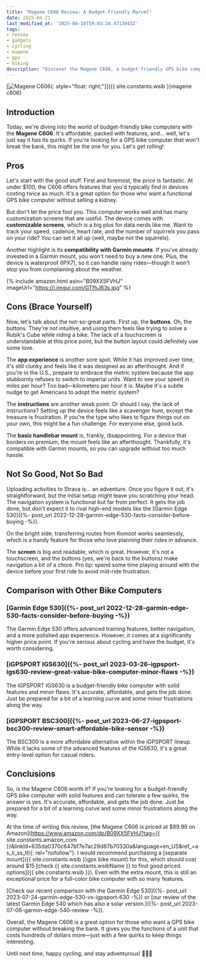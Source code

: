 ```yaml
---
title: "Magene C606 Review: A Budget-Friendly Marvel"
date: 2025-04-21
last_modified_at: '2025-08-18T19:03:34.4713943Z'
tags:
- review
- gadgets
- cycling
- magene
- gps
- biking
description: "Discover the Magene C606, a budget-friendly GPS bike computer with impressive features. Read our in-depth review now."
---
```


[![Magene C606](https://i.imgur.com/GTfhJ63m.jpg){: style="float: right;"}]({{ site.constants.wsib }}magene c606)

## Introduction

Today, we're diving into the world of budget-friendly bike computers with the **Magene C606**. It's affordable, packed with features, and... well, let's just say it has its quirks. If you're looking for a GPS bike computer that won't break the bank, this might be the one for you. Let's get rolling!

## Pros

Let's start with the good stuff. First and foremost, the price is fantastic. At under $100, the C606 offers features that you'd typically find in devices costing twice as much. It's a great option for those who want a functional GPS bike computer without selling a kidney.

But don't let the price fool you. This computer works well and has many customization screens that are useful. The device comes with **customizable screens**, which is a big plus for data nerds like me. Want to track your speed, cadence, heart rate, and the number of squirrels you pass on your ride? You can set it all up (well, maybe not the squirrels).

Another highlight is its **compatibility with Garmin mounts**. If you've already invested in a Garmin mount, you won't need to buy a new one. Plus, the device is waterproof (IPX7), so it can handle rainy rides—though it won't stop you from complaining about the weather.

{% include amazon.html asin="B09XX5FVHJ" imageUrl="https://i.imgur.com/GTfhJ63s.jpg" %}

## Cons (Brace Yourself)

Now, let's talk about the not-so-great parts. First up, the **buttons**. Oh, the buttons. They're not intuitive, and using them feels like trying to solve a Rubik's Cube while riding a bike. The lack of a touchscreen is understandable at this price point, but the button layout could definitely use some love.

The **app experience** is another sore spot. While it has improved over time, it's still clunky and feels like it was designed as an afterthought. And if you're in the U.S., prepare to embrace the metric system because the app stubbornly refuses to switch to imperial units. Want to see your speed in miles per hour? Too bad—kilometers per hour it is. Maybe it's a subtle nudge to get Americans to adopt the metric system?

The **instructions** are another weak point. Or should I say, the lack of instructions? Setting up the device feels like a scavenger hunt, except the treasure is frustration. If you're the type who likes to figure things out on your own, this might be a fun challenge. For everyone else, good luck.

The **basic handlebar mount** is, frankly, disappointing. For a device that borders on premium, the mount feels like an afterthought. Thankfully, it's compatible with Garmin mounts, so you can upgrade without too much hassle.

## Not So Good, Not So Bad

Uploading activities to Strava is... an adventure. Once you figure it out, it's straightforward, but the initial setup might leave you scratching your head. The navigation system is functional but far from perfect. It gets the job done, but don't expect it to rival high-end models like the [Garmin Edge 530]({%- post_url 2022-12-28-garmin-edge-530-facts-consider-before-buying -%}).

On the bright side, transferring routes from Komoot works seamlessly, which is a handy feature for those who love planning their rides in advance.

The **screen** is big and readable, which is great. However, it's not a touchscreen, and the buttons (yes, we're back to the buttons) make navigation a bit of a chore. Pro tip: spend some time playing around with the device before your first ride to avoid mid-ride frustration.

## Comparison with Other Bike Computers

### [Garmin Edge 530]({%- post_url 2022-12-28-garmin-edge-530-facts-consider-before-buying -%})
The Garmin Edge 530 offers advanced training features, better navigation, and a more polished app experience. However, it comes at a significantly higher price point. If you're serious about cycling and have the budget, it's worth considering.

### [iGPSPORT IGS630]({%- post_url 2023-03-26-igpsport-igs630-review-great-value-bike-computer-minor-flaws -%})
The iGPSPORT IGS630 is a budget-friendly bike computer with solid features and minor flaws. It's accurate, affordable, and gets the job done. Just be prepared for a bit of a learning curve and some minor frustrations along the way.

### [iGPSPORT BSC300]({%- post_url 2023-06-27-igpsport-bsc300-review-smart-affordable-bike-sensor -%})
The BSC300 is a more affordable alternative within the iGPSPORT lineup. While it lacks some of the advanced features of the IGS630, it's a great entry-level option for casual riders.

## Conclusions

So, is the Magene C606 worth it? If you're looking for a budget-friendly GPS bike computer with solid features and can tolerate a few quirks, the answer is yes. It's accurate, affordable, and gets the job done. Just be prepared for a bit of a learning curve and some minor frustrations along the way.

At the time of writing this review, [the Magene C606 is priced at $99.99 on Amazon](https://www.amazon.com/dp/B09XX5FVHJ?tag={{ site.constants.amazon_com }}&linkId=635da0370c647bf7e7ac29d87b70330a&language=en_US&ref_=as_li_ss_tl){: rel="nofollow"}. I would recommend purchasing a [separate mount]({{ site.constants.wsib }}gps bike mount) for this, which should cost around $15 [check {{ site.constants.wsibName }} to find good priced options]({{ site.constants.wsib }}). Even with the extra mount, this is still an exceptional price for a full-color bike computer with so many features.

[Check our recent comparison with the Garmin Edge 530]({%- post_url 2023-07-24-garmin-edge-530-vs-igpsport-630 -%}) or [our review of the latest Garmin Edge 540 which has also a solar version.]({%- post_url 2023-07-06-garmin-edge-540-review -%}).

Overall, the Magene C606 is a great option for those who want a GPS bike computer without breaking the bank. It gives you the functions of a unit that costs hundreds of dollars more—just with a few quirks to keep things interesting.

Until next time, happy cycling, and stay adventurous! 🚴‍♂️💨